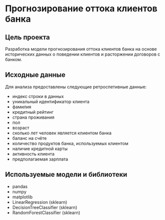 # Прогнозирование оттока клиентов банка

## Цель проекта 
Разработка модели прогнозирования оттока клиентов банка на основе исторических данных о поведении клиентов и расторжении договоров с банком. 

## Исходные данные
Для анализа предоставлены следующие ретроспетивные данные: 
- индекс строки в данных
- уникальный идентификатор клиента
- фамилия
- кредитный рейтинг
- страна проживания
- пол
- возраст
- сколько лет человек является клиентом банка
- баланс на счёте
- количество продуктов банка, используемых клиентом
- наличие кредитной карты
- активность клиента
- предполагаемая зарплата

## Используемые модели и библиотеки
- pandas
- numpy
- matplotlib
- LinearRegression (sklearn)
- DecisionTreeClassifier (sklearn)
- RandomForestClassifier (sklearn)
